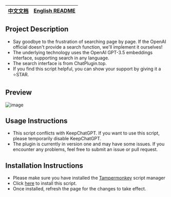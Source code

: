 | [中文文档](https://github.com/banbri/ChatGPT-Plugins-Searchable/blob/main/readme.md) | [English README](https://github.com/banbri/ChatGPT-Plugins-Searchable/blob/main/README_EN.md) |
| --- | --- |

## Project Description

- Say goodbye to the frustration of searching page by page. If the OpenAI official doesn't provide a search function, we'll implement it ourselves!
- The underlying technology uses the OpenAI GPT-3.5 embeddings interface, supporting search in any language.
- The search interface is from ChatPlugin.top.
- If you find this script helpful, you can show your support by giving it a ⭐️STAR.

## Preview

![image](https://github.com/banbri/ChatGPT-Plugins-Searchable/assets/44187480/95efd073-9448-4d60-b725-a243a0223e84)

## Usage Instructions

- This script conflicts with KeepChatGPT. If you want to use this script, please temporarily disable KeepChatGPT.
- The plugin is currently in version one and may have some issues. If you encounter any problems, feel free to submit an issue or pull request.

## Installation Instructions

- Please make sure you have installed the [Tampermonkey](https://chrome.google.com/webstore/detail/tampermonkey/dhdgffkkebhmkfjojejmpbldmpobfkfo) script manager
- Click [here](https://greasyfork.org/scripts/466901) to install this script.
- Once installed, refresh the page for the changes to take effect.
